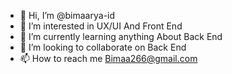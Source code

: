 - 👋 Hi, I’m @bimaarya-id
- 👀 I’m interested in UX/UI And Front End 
- 🌱 I’m currently learning anything About Back End
- 💞️ I’m looking to collaborate on Back End
- 📫 How to reach me Bimaa266@gmail.com

<!---
bimaarya-id/bimaarya-id is a ✨ special ✨ repository because its `README.md` (this file) appears on your GitHub profile.
You can click the Preview link to take a look at your changes.
--->

